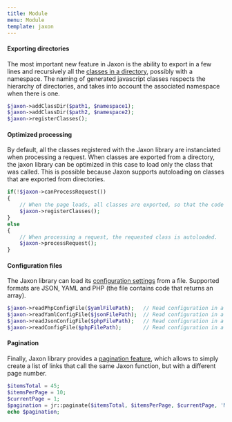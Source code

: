 ```yaml
---
title: Module
menu: Module
template: jaxon
---
```


#### Exporting directories

The most important new feature in Jaxon is the ability to export in a few lines and recursively all the [classes in a directory](../../../docs/advanced/directories), possibly with a namespace.
The naming of generated javascript classes respects the hierarchy of directories, and takes into account the associated namespace when there is one.
```php
$jaxon->addClassDir($path1, $namespace1);
$jaxon->addClassDir($path2, $namespace2);
$jaxon->registerClasses();
```

#### Optimized processing

By default, all the classes registered with the Jaxon library are instanciated when processing a request.
When classes are exported from a directory, the jaxon library can be optimized in this case to load only the class that was called.
This is possible because Jaxon supports autoloading on classes that are exported from directories.
```php
if(!$jaxon->canProcessRequest())
{
    // When the page loads, all classes are exported, so that the code can be generated.
    $jaxon->registerClasses();
}
else
{
    // When processing a request, the requested class is autoloaded.
    $jaxon->processRequest();
}
```

#### Configuration files

The Jaxon library can load its [configuration settings](../../../docs/usage/configuration) from a file. Supported formats are JSON, YAML and PHP (the file contains code that returns an array).
```php
$jaxon->readPhpConfigFile($yamlFilePath);   // Read configuration in a PHP file.
$jaxon->readYamlConfigFile($jsonFilePath);  // Read configuration in a YAML file.
$jaxon->readJsonConfigFile($phpFilePath);   // Read configuration in a JSON file.
$jaxon->readConfigFile($phpFilePath);       // Read configuration in a file based on its extension.
```

#### Pagination

Finally, Jaxon library provides a [pagination feature](../../../docs/advanced/pagination), which allows to simply create a list of links that call the same Jaxon function, but with a different page number.
```php
$itemsTotal = 45;
$itemsPerPage = 10;
$currentPage = 1;
$pagination = jr::paginate($itemsTotal, $itemsPerPage, $currentPage, 'MyClass.showPage', jr::page(), jr::html('pagination-text'));
echo $pagination;
```
